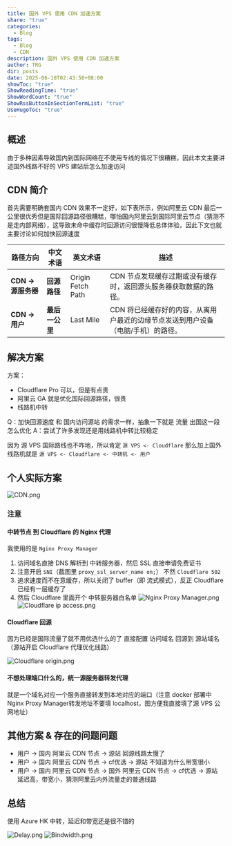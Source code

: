 ```yaml
---
title: 国外 VPS 使用 CDN 加速方案
share: "true"
categories:
  - Blog
tags:
  - Blog
  - CDN
description: 国外 VPS 使用 CDN 加速方案
author: TRG
dir: posts
date: 2025-06-18T02:43:58+08:00
showToc: "true"
ShowReadingTime: "true"
ShowWordCount: "true"
ShowRssButtonInSectionTermList: "true"
UseHugoToc: "true"
---
```


## 概述

由于多种因素导致国内到国际网络在不使用专线的情况下很糟糕，因此本文主要讲述国外线路不好的 VPS 建站后怎么加速访问

## CDN 简介

首先需要明确套国内 CDN 效果不一定好，如下表所示，例如阿里云 CDN 最后一公里很优秀但是国际回源路径很糟糕，哪怕国内阿里云到国际阿里云节点（猜测不是走内部网络），这导致未命中缓存时回源访问很慢降低总体体验，因此下文也就主要讨论如何加快回源速度

| **路径方向**       | **中文术语**  | **英文术语**          | **描述**                                      |
| -------------- | --------- | ----------------- | ------------------------------------------- |
| **CDN → 源服务器** | **回源路径**  | Origin Fetch Path | CDN 节点发现缓存过期或没有缓存时，返回源头服务器获取数据的路径。          |
| **CDN → 用户**   | **最后一公里** | Last Mile         | CDN 将已经缓存好的内容，从离用户最近的边缘节点发送到用户设备（电脑/手机）的路径。 |


## 解决方案

方案：
- Cloudflare Pro 可以，但是有点贵
- 阿里云 GA 就是优化国际回源路径，很贵
- 线路机中转

Q：加快回源速度 和 国内访问源站 的需求一样，抽象一下就是 流量 出国这一段怎么优化
A：尝试了许多发现还是用线路机中转比较稳定

因为 源 VPS 国际路线也不咋地，所以肯定 `源 VPS <- Cloudflare`
那么加上国外线路机就是 `源 VPS <- Cloudflare <- 中转机 <- 用户`

## 个人实际方案
![CDN.png](/images/CDN.png)

### 注意
#### 中转节点 到 Cloudflare 的 Nginx 代理

我使用的是 `Nginx Proxy Manager`

1. 访问域名直接 DNS 解析到 中转服务器，然后 SSL 直接申请免费证书
2. 注意开启 `SNI`（截图里 `proxy_ssl_server_name on;`） 不然 `Cloudflare 502`
3. 追求速度而不在意缓存，所以关闭了 buffer（即 流式模式），反正 Cloudflare 已经有一层缓存了
4. 然后 Cloudflare 里面开个 中转服务器白名单
![Nginx Proxy Manager.png](/images/Nginx%20Proxy%20Manager.png)
![Cloudflare ip access.png](/images/Cloudflare%20ip%20access.png)


#### Cloudflare 回源

因为已经是国际流量了就不用优选什么的了
直接配置 访问域名 回源到 源站域名（源站开启 Cloudflare 代理优化线路）

![Cloudflare origin.png](./images/Cloudflare%20origin.png)

#### 不想处理端口什么的，统一源服务器转发代理

就是一个域名对应一个服务直接转发到本地对应的端口（注意 docker 部署中 Nginx Proxy Manager转发地址不要填 localhost，图方便我直接填了源 VPS 公网地址）

## 其他方案 & 存在的问题问题

- 用户 → 国内 阿里云 CDN 节点 → 源站 回源线路太慢了  
- 用户 → 国内 阿里云 CDN 节点 → cf优选 → 源站 不知道为什么带宽很小  
- 用户 → 国内 阿里云 CDN 节点 → 国外 阿里云 CDN 节点 → cf优选 → 源站 延迟高，带宽小，猜测阿里云内外流量走的普通线路

## 总结

使用 Azure HK 中转，延迟和带宽还是很不错的

![Delay.png](/images/Delay.png)
![Bindwidth.png](/images/Bindwidth.png)
